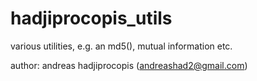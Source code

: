 # hadjiprocopis_utils

various utilities, e.g. an md5(), mutual information etc. 

author: andreas hadjiprocopis (andreashad2@gmail.com)

